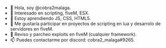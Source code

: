 - 👋 Hola, soy @cobra2malaga.
- 👀 Interesado en scripting, fiveM, ESX.
- 🌱 Estoy aprendiendo JS, CSS, HTML5.
- 💞️ Me gustaría participar en proyectos de scripting en lua y desarrolo de servidores en fiveM.
- 🔬 Reviso y parcheo exploits en fiveM (cualquier framework).
- 📫 Puedes contactarme por discord: cobra2_malaga#9265.
